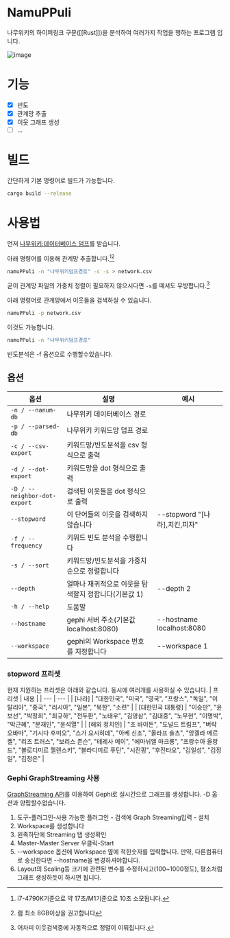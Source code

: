 # NamuPPuli
나무위키의 하이퍼링크 구문([[Rust]])을 분석하여 여러가지 작업을 행하는 프로그램 입니다.

![image](https://user-images.githubusercontent.com/8307128/193088031-5071d7fd-8f9f-4cd5-9193-aa2597fd5cfe.png)

# 기능
- [x] 빈도
- [x] 관계망 추출
- [x] 이웃 그래프 생성
- [ ] ...

# 빌드
간단하게 기본 명령어로 빌드가 가능합니다.
``` bash
cargo build --release
```

# 사용법
먼저 [나무위키:데이터베이스 덤프](https://namu.wiki/w/%EB%82%98%EB%AC%B4%EC%9C%84%ED%82%A4:%EB%8D%B0%EC%9D%B4%ED%84%B0%EB%B2%A0%EC%9D%B4%EC%8A%A4%20%EB%8D%A4%ED%94%84)를 받습니다.

아래 명령어를 이용해 관계망 추출합니다.[^1][^2]
``` bash
namuPPuli -n "나무위키덤프경로" -c -s > network.csv
```
굳이 관계망 파일의 가중치 정렬이 필요하지 않으시다면 ``-s``를 떼셔도 무방합니다.[^3]

아래 명령어로 관계망에서 이웃들을 검색하실 수 있습니다.
``` bash
namuPPuli -p network.csv
```
이것도 가능합니다.
``` bash
namuPPuli -n "나무위키덤프경로"
```
빈도분석은 -f 옵션으로 수행할수있습니다.

## 옵션
| 옵션 | 설명 | 예시 |
| --- | --- | --- |
| `-n / --nanum-db` | 나무위키 데이터베이스 경로 |
| `-p / --parsed-db` | 나무위키 키워드망 덤프 경로 |
| `-c / --csv-export` | 키워드망/빈도분석을 csv 형식으로 출력 |
| `-d / --dot-export` | 키워드망을 dot 형식으로 출력 |
| `-D / --neighbor-dot-export` | 검색된 이웃들을 dot 형식으로 출력 |
| `--stopword` | 이 단어들의 이웃을 검색하지 않습니다 | --stopword "[나라],치킨,피자"
| `-f / --frequency` | 키워드 빈도 분석을 수행합니다 |
| `-s / --sort` | 키워드망/빈도분석을 가중치순으로 정렬합니다 |
| `--depth` | 얼마나 재귀적으로 이웃을 탐색할지 정합니다(기본값 1) | --depth 2 |
| `-h / --help` | 도움말 |
| `--hostname` | gephi 서버 주소(기본값 localhost:8080) | --hostname localhost:8080 |
| `--workspace` | gephi의 Workspace 번호를 지정합니다 | --workspace 1 |

### stopword 프리셋
현재 지원하는 프리셋은 아래와 같습니다. 동시에 여러개를 사용하실 수 있습니다.
| 프리셋 | 내용 |
| --- | --- |
| [나라] | "대한민국", "미국", "영국", "프랑스", "독일", "이탈리아", "중국", "러시아", "일본", "북한", "소련" |
| [대한민국 대통령] | "이승만", "윤보선", "박정희", "최규하", "전두환", "노태우", "김영삼", "김대중", "노무현", "이명박", "박근혜", "문재인", "윤석열" |
| [해외 정치인] | "조 바이든", "도널드 트럼프", "버락 오바마", "기시다 후미오", "스가 요시히데", "아베 신조", "올라프 숄츠", "앙겔라 메르켈", "리즈 트러스", "보리스 존슨", "테레사 메이", "에마뉘엘 마크롱", "프랑수아 올랑드", "볼로디미르 젤렌스키", "블라디미르 푸틴", "시진핑", "후진타오", "김일성", "김정일", "김정은" |

### Gephi GraphStreaming 사용
[GraphStreaming API](https://github.com/gephi/gephi/wiki/GraphStreaming)를 이용하여 Gephi로 실시간으로 그래프를 생성합니다.
-D 옵션과 양립할수없습니다.

1. 도구-플러그인-사용 가능한 플러그인 - 검색에 Graph Streaming입력 - 설치
2. Workspace를 생성합니다
3. 왼족하단에 Streaming 탭 생성확인
4. Master-Master Server 우클릭-Start
5. --workspace 옵션에 Workspace 옆에 적힌숫자를 입력합니다. 만약, 다른컴퓨터로 송신한다면 --hostname을 변경하셔야합니다.
6. Layout의 Scaling등 크기에 관련된 변수를 수정하시고(100~1000정도), 평소처럼 그래프 생성하듯이 하시면 됩니다.

[^1]:i7-4790K기준으로 약 17초/M1기준으로 10초 소모됩니다.
[^2]:램 최소 8GB이상을 권고합니다
[^3]:어차피 이웃검색중에 자동적으로 정렬이 이뤄집니다.
